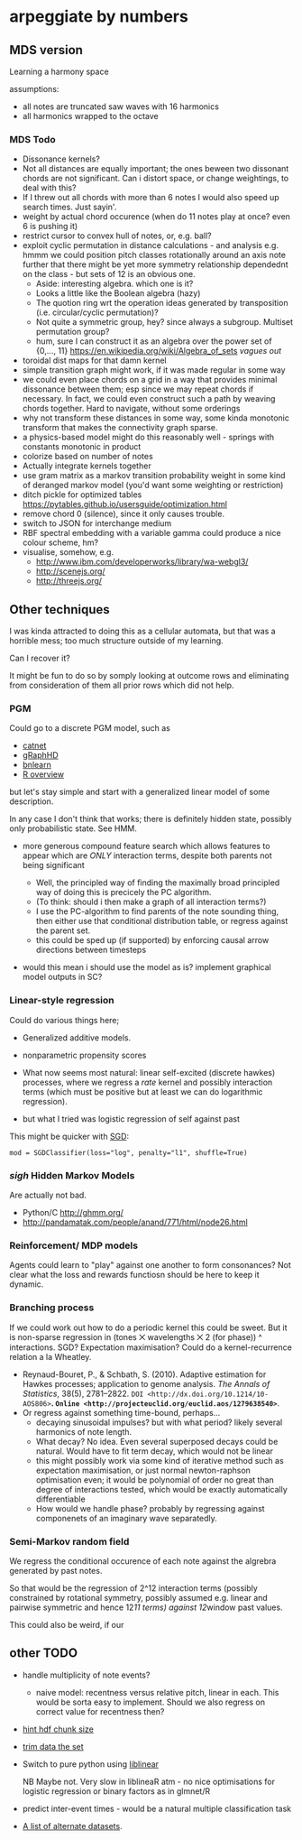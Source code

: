 arpeggiate by numbers
========================


##  MDS version

Learning a harmony space

assumptions: 

* all notes are truncated saw waves with 16 harmonics
* all harmonics wrapped to the octave

### MDS Todo

* Dissonance kernels?
* Not all distances are equally important; the ones beween two dissonant chords are not significant.
  Can i distort space, or change weightings, to deal with this?
* If I threw out all chords with more than 6 notes I would also speed up search times. Just sayin'.
* weight by actual chord occurence (when do 11 notes play at once? even 6 is pushing it)
* restrict cursor to convex hull of notes, or, e.g. ball?
* exploit cyclic permutation in distance calculations - and analysis
   e.g. hmmm we could position pitch classes rotationally around an axis
   note further that there might be yet more symmetry relationship dependednt
   on the class - but sets of 12 is an obvious one.
   * Aside: interesting algebra. which one is it?
   * Looks a little like the Boolean algebra (hazy)
   * The quotion ring wrt the operation ideas generated by transposition (i.e. circular/cyclic permutation)?
   * Not quite a symmetric group, hey? since always a subgroup. Multiset permutation group?
   * hum, sure I can construct it as an algebra over the power set of {0,..., 11} https://en.wikipedia.org/wiki/Algebra_of_sets *vagues out*
* toroidal dist maps for that damn kernel
* simple transition graph might work, if it was made regular in some way
* we could even place chords on a grid in a way that provides minimal dissonance between them; esp since we may repeat chords if necessary. In fact, we could even construct such a path by weaving chords together. Hard to navigate, without some orderings
* why not transform these distances in some way, some kinda monotonic transform that makes the connectivity graph sparse.
* a physics-based model might do this reasonably well - springs with constants monotonic in product
* colorize based on number of notes
* Actually integrate kernels together
* use gram matrix as a markov transition probability weight in some kind of deranged markov model (you'd want some weighting or restriction)
* ditch pickle for optimized tables https://pytables.github.io/usersguide/optimization.html
* remove chord 0 (silence), since it only causes trouble.
* switch to JSON for interchange medium
* RBF spectral embedding with a variable gamma could produce a nice colour scheme, hm?
* visualise, somehow, e.g.
  * http://www.ibm.com/developerworks/library/wa-webgl3/
  * http://scenejs.org/
  * http://threejs.org/

## Other techniques

I was kinda attracted to doing this as a cellular automata, but that was a horrible mess; too much structure outside of my learning.

Can I recover it?

It might be fun to do so by somply looking at outcome rows and eliminating from consideration of them all prior rows which did not help.


### PGM

Could go to a discrete PGM model, such as

* [catnet](http://cran.r-project.org/web/packages/catnet/vignettes/catnet.pdf)
* [gRaphHD](http://www.jstatsoft.org/v37/i01/)
* [bnlearn](http://www.bnlearn.com/)
* [R overview](https://r-forge.r-project.org/R/?group_id=1487)

but let's stay simple and start with a generalized linear model of some
description.

In any case I don't think that works; there is definitely hidden state,
possibly only probabilistic state. See HMM.

* more generous compound feature search which allows features to appear which
  are *ONLY* interaction terms, despite both parents not being significant
  
  * Well, the principled way of finding the maximally broad principled way of doing this is precicely the PC algorithm.
  * (To think: should i then make a graph of all interaction terms?)
  * I use the PC-algorithm to find parents of the note sounding thing, then either use that conditional distribution table, or regress against the parent set.
  * this could be sped up (if supported) by enforcing causal arrow directions between timesteps

* would this mean i should use the model as is? implement graphical model outputs in SC?


### Linear-style regression

Could do various things here;

* Generalized additive models.
* nonparametric propensity scores
* What now seems most natural: linear self-excited (discrete hawkes) processes, where we regress a *rate* kernel and possibly interaction terms (which must be positive but at least we can do logarithmic regression).
  
* but what I tried was logistic regression of self against past

This might be quicker with [SGD](http://scikit-learn.org/stable/modules/sgd.html#sgd):

    mod = SGDClassifier(loss="log", penalty="l1", shuffle=True)
  

### *sigh* Hidden Markov Models

Are actually not bad.

* Python/C http://ghmm.org/
* http://pandamatak.com/people/anand/771/html/node26.html

### Reinforcement/ MDP models

Agents could learn to "play" against one another to form consonances?
Not clear what the loss and rewards functiosn should be here to keep it dynamic.

### Branching process

If we could work out how to do a periodic kernel this could be sweet.
But it is non-sparse regression in 
(tones ⨉ wavelengths ⨉ 2 (for phase)) ^ interactions.
SGD?
Expectation maximisation?
Could do a kernel-recurrence relation a la Wheatley.

* Reynaud-Bouret, P., & Schbath, S. (2010). Adaptive estimation for Hawkes processes; application to genome analysis. *The Annals of Statistics*, 38(5), 2781–2822. `DOI <http://dx.doi.org/10.1214/10-AOS806>`__. `Online <http://projecteuclid.org/euclid.aos/1279638540>`__. 
* Or regress against something time-bound, perhaps...
  * decaying sinusoidal impulses? but with what period? likely several harmonics of note length.
  * What decay? No idea. Even several superposed decays could be natural. Would have to fit term decay, which would not be linear
  * this might possibly work via some kind of iterative method such as expectation maximisation, or just normal newton-raphson optimisation even; it would be polynomial of order no great than degree of interactions tested, which would be exactly automatically differentiable
  * How would we handle phase? probably by regressing against componenets of an imaginary wave separatedly.

### Semi-Markov random field

We regress the conditional occurence of each note against the algrebra generated by past notes.

So that would be the regression of 2^12 interaction terms
(possibly constrained by rotational symmetry, possibly assumed e.g. linear and pairwise symmetric and hence 12*11 terms)
against 12*window past values.

This could also be weird, if our 


## other TODO

* handle multiplicity of note events?
  * naive model: recentness versus relative pitch, linear in each. This would be sorta easy to implement. Should we also regress on correct value for recentness then?

* [hint hdf chunk size](http://pytables.github.io/usersguide/optimization.html#informing-pytables-about-expected-number-of-rows-in-tables-or-arrays)
* [trim data the set](http://www.csie.ntu.edu.tw/~cjlin/libsvmtools/#how_large_the_training_set_should_be?)
* Switch to pure python using [liblinear](http://www.csie.ntu.edu.tw/~cjlin/liblinear/)
  
  NB Maybe not. Very slow in liblineaR atm - no nice optimisations for logistic regression or binary factors as in glmnet/R

* predict inter-event times - would be a natural multiple classification task

* [A list of alternate datasets](http://notes.livingthing.org/musical_corpora.html).
